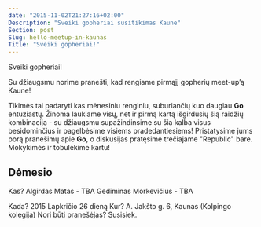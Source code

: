 ```yaml
---
date: "2015-11-02T21:27:16+02:00"
Description: "Sveiki gopheriai susitikimas Kaune"
Section: post
Slug: hello-meetup-in-kaunas
Title: "Sveiki gopheriai!"
---
```


Sveiki gopheriai!

Su džiaugsmu norime pranešti, kad rengiame pirmąjį gopherių meet-up’ą Kaune!

Tikimės tai padaryti kas mėnesiniu renginiu, suburiančių kuo daugiau **Go** entuziastų.
Žinoma laukiame visų, net ir pirmą kartą išgirdusių šią raidžių kombinaciją - su džiaugsmu
supažindinsime su šia kalba visus besidominčius ir pagelbėsime visiems pradedantiesiems!
Pristatysime jums porą pranešimų apie **Go**, o diskusijas pratęsime trečiajame "Republic" bare.
Mokykimės ir tobulėkime kartu!

## Dėmesio

Kas?
Algirdas Matas - TBA
Gediminas Morkevičius - TBA

Kada? 2015 Lapkričio 26 dieną
Kur? A. Jakšto g. 6, Kaunas (Kolpingo kolegija)
Nori būti pranešėjas? Susisiek.
